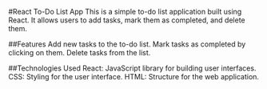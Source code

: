 
#React To-Do List App
This is a simple to-do list application built using React. It allows users to add tasks, mark them as completed, and delete them.

##Features
Add new tasks to the to-do list.
Mark tasks as completed by clicking on them.
Delete tasks from the list.

##Technologies Used
React: JavaScript library for building user interfaces.
CSS: Styling for the user interface.
HTML: Structure for the web application.